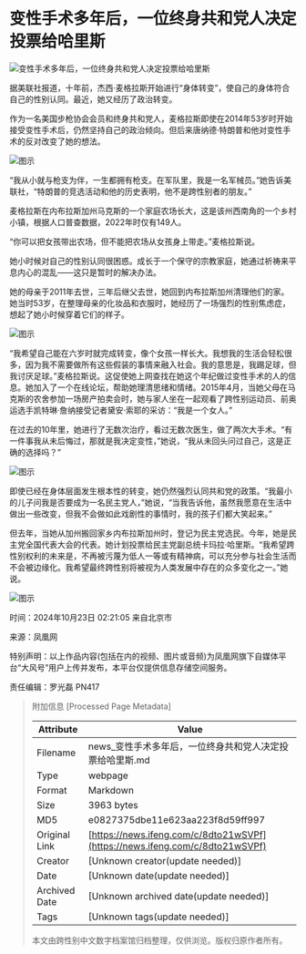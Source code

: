 # 变性手术多年后，一位终身共和党人决定投票给哈里斯

![变性手术多年后，一位终身共和党人决定投票给哈里斯](https://x0.ifengimg.com/ucms/2024_43/A0588D364C3168971793A37B0E516E523D075F42_size61_w1280_h214.png)

据美联社报道，十年前，杰西·麦格拉斯开始进行“身体转变”，使自己的身体符合自己的性别认同。最近，她又经历了政治转变。

作为一名美国步枪协会会员和终身共和党人，麦格拉斯即使在2014年53岁时开始接受变性手术后，仍然坚持自己的政治倾向。但后来唐纳德·特朗普和他对变性手术的反对改变了她的想法。

![图示](https://x0.ifengimg.com/ucms/2024_43/6FC823E2A4284FF9A03A7FD37788CCF1931AB3A1_size593_w1009_h673.png)

“我从小就与枪支为伴，一生都拥有枪支。在军队里，我是一名军械员。”她告诉美联社，“特朗普的竞选活动和他的历史表明，他不是跨性别者的朋友。”

麦格拉斯在内布拉斯加州马克斯的一个家庭农场长大，这是该州西南角的一个乡村小镇，根据人口普查数据，2022年时仅有149人。

“你可以把女孩带出农场，但不能把农场从女孩身上带走。”麦格拉斯说。

她小时候对自己的性别认同很困惑。成长于一个保守的宗教家庭，她通过祈祷来平息内心的混乱——这只是暂时的解决办法。

她的母亲于2011年去世，三年后继父去世，她回到内布拉斯加州清理他们的家。她当时53岁，在整理母亲的化妆品和衣服时，她经历了一场强烈的性别焦虑症，想起了她小时候穿着它们的样子。

![图示](https://x0.ifengimg.com/ucms/2024_43/A867D13F5BCC322E6BD826FCBCAF4C2F7196FE15_size145_w496_h326.png)

“我希望自己能在六岁时就完成转变，像个女孩一样长大。我想我的生活会轻松很多，因为我不需要做所有这些假装的事情来融入社会。我的意思是，我踢足球，但我讨厌足球。”麦格拉斯说。这促使她上网查找在她这个年纪做过变性手术的人的信息。她加入了一个在线论坛，帮助她理清思绪和情绪。2015年4月，当她父母在马克斯的农舍参加一场房产拍卖会时，她与家人坐在一起观看了跨性别运动员、前奥运选手凯特琳·詹纳接受记者黛安·索耶的采访：“我是一个女人。”

在过去的10年里，她进行了无数次治疗，看过无数次医生，做了两次大手术。“有一件事我从未后悔过，那就是我决定变性，”她说，“我从未回头问过自己，这是正确的选择吗？”

![图示](https://x0.ifengimg.com/ucms/2024_43/B096F09AD1AE84EA29C281CD120766899AF168EC_size466_w974_h654.png)

即使已经在身体层面发生根本性的转变，她仍然强烈认同共和党的政策。“我最小的儿子问我是否要成为一名民主党人，”她说，“当我告诉他，虽然我愿意在生活中做出一些改变，但我不会做如此戏剧性的事情时，我的孩子们都大笑起来。”

但去年，当她从加州搬回家乡内布拉斯加州时，登记为民主党选民。今年，她是民主党全国代表大会的代表。她计划投票给民主党副总统卡玛拉·哈里斯。“我希望跨性别权利的未来是，不再被污蔑为低人一等或有精神病，可以充分参与社会生活而不会被边缘化。我希望最终跨性别将被视为人类发展中存在的众多变化之一。”她说。

![图示](https://x0.ifengimg.com/ucms/2024_43/9F8359EDF53D6F102D70860066DF65BFBF4738FE_size1218_w1000_h674.png)

时间：2024年10月23日 02:21:05 来自北京市

来源：凤凰网

特别声明：以上作品内容(包括在内的视频、图片或音频)为凤凰网旗下自媒体平台“大风号”用户上传并发布，本平台仅提供信息存储空间服务。

责任编辑：罗光磊 PN417

> 附加信息 [Processed Page Metadata]
>
> | Attribute       | Value                                  |
> |-----------------|----------------------------------------|
> | Filename        | news_变性手术多年后，一位终身共和党人决定投票给哈里斯.md                             |
> | Type            | webpage                                 |
> | Format          | Markdown                               |
> | Size            | 3963 bytes                           |
> | MD5             | e0827375dbe11e623aa223f8d59ff997                                  |
> | Original Link   | [https://news.ifeng.com/c/8dto21wSVPf](https://news.ifeng.com/c/8dto21wSVPf)                         |
> | Creator         | [Unknown creator(update needed)]                              |
> | Date            | [Unknown date(update needed)]                                 |
> | Archived Date   | [Unknown archived date(update needed)]                             |
> | Tags            | [Unknown tags(update needed)]                                 |
>
> 本文由跨性别中文数字档案馆归档整理，仅供浏览。版权归原作者所有。
>
